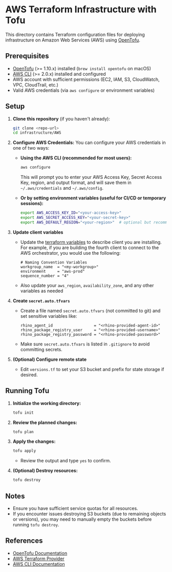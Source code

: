 
# AWS Terraform Infrastructure with Tofu

This directory contains Terraform configuration files for deploying infrastructure on Amazon Web Services (AWS) using [OpenTofu](https://opentofu.org/).

## Prerequisites

- [OpenTofu](https://opentofu.org/) (>= 1.10.x) installed (`brew install opentofu` on macOS)
- [AWS CLI](https://aws.amazon.com/cli/) (>= 2.0.x) installed and configured
- AWS account with sufficient permissions (EC2, IAM, S3, CloudWatch, VPC, CloudTrail, etc.)
- Valid AWS credentials (via `aws configure` or environment variables)

## Setup

1. **Clone this repository** (if you haven't already):
   ```sh
   git clone <repo-url>
   cd infrastructure/AWS
   ```

2. **Configure AWS Credentials:**
   You can configure your AWS credentials in one of two ways:

   - **Using the AWS CLI (recommended for most users):**
     ```sh
     aws configure
     ```
     This will prompt you to enter your AWS Access Key, Secret Access Key, region, and output format, and will save them in `~/.aws/credentials` and `~/.aws/config`.

   - **Or by setting environment variables (useful for CI/CD or temporary sessions):**
     ```sh
     export AWS_ACCESS_KEY_ID="<your-access-key>"
     export AWS_SECRET_ACCESS_KEY="<your-secret-key>"
     export AWS_DEFAULT_REGION="<your-region>"  # optional but recommended
     ```

3. **Update client variables**
   - Update the [terraform variables](./terraform.tfvars) to describe client you are installing. For example, if you are building the fourth client to connect to the AWS orchestrator, you would use the following:
     ``` 
     # Naming Convention Variables
     workgroup_name  = "<my-workgroup>"
     environment     = "aws-prod"
     sequence_number = "4"
     ```
   - Also update your `aws_region`, `availability_zone`, and any other variables as needed

4. **Create `secret.auto.tfvars`**
   - Create a file named `secret.auto.tfvars` (not committed to git) and set sensitive variables like:
     ```hcl
     rhino_agent_id                  = "<rhino-provided-agent-id>"
     rhino_package_registry_user     = "<rhino-provided-username>"
     rhino_package_registry_password = "<rhino-provided-password>"
     ```
   - Make sure `secret.auto.tfvars` is listed in `.gitignore` to avoid committing secrets.

5. **(Optional) Configure remote state**
   - Edit `versions.tf` to set your S3 bucket and prefix for state storage if desired.

## Running Tofu

1. **Initialize the working directory:**
   ```sh
   tofu init
   ```

2. **Review the planned changes:**
   ```sh
   tofu plan
   ```

3. **Apply the changes:**
   ```sh
   tofu apply
   ```
   - Review the output and type `yes` to confirm.

4. **(Optional) Destroy resources:**
   ```sh
   tofu destroy
   ```

## Notes
- Ensure you have sufficient service quotas for all resources.
- If you encounter issues destroying S3 buckets (due to remaining objects or versions), you may need to manually empty the buckets before running `tofu destroy`.

## References
- [OpenTofu Documentation](https://opentofu.org/docs/)
- [AWS Terraform Provider](https://registry.terraform.io/providers/hashicorp/aws/latest/docs)
- [AWS CLI Documentation](https://docs.aws.amazon.com/cli/latest/)

